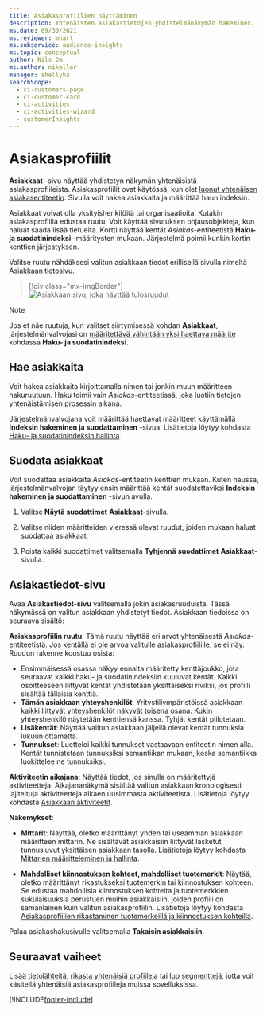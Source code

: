 ```yaml
---
title: Asiakasprofiilien näyttäminen
description: Yhtenäisten asiakastietojen yhdistelmänäkymän hakeminen.
ms.date: 09/30/2021
ms.reviewer: mhart
ms.subservice: audience-insights
ms.topic: conceptual
author: Nils-2m
ms.author: nikeller
manager: shellyha
searchScope:
  - ci-customers-page
  - ci-customer-card
  - ci-activities
  - ci-activities-wizard
  - customerInsights
---
```


# <a name="customer-profiles"></a>Asiakasprofiilit

**Asiakkaat** -sivu näyttää yhdistetyn näkymän yhtenäisistä asiakasprofiileista. Asiakasprofiilit ovat käytössä, kun olet [luonut yhtenäisen asiakasentiteetin](data-unification.md). Sivulla voit hakea asiakkaita ja määrittää haun indeksin.

Asiakkaat voivat olla yksityishenkilöitä tai organisaatioita. Kutakin asiakasprofiilia edustaa ruutu. Voit käyttää sivutuksen ohjausobjekteja, kun haluat saada lisää tietueita. Kortti näyttää kentät *Asiakas*-entiteetistä **Haku- ja suodatinindeksi** -määritysten mukaan. Järjestelmä poimii kunkin kortin kenttien järjestyksen.

Valitse ruutu nähdäksesi valitun asiakkaan tiedot erillisellä sivulla nimeltä [Asiakkaan tietosivu](customer-profiles.md#customer-details-page).

> [!div class="mx-imgBorder"] 
> ![Asiakkaan sivu, joka näyttää tulosruudut](media/customers-page-result-tiles-B2C.png "Asiakkaan sivu, joka näyttää tulosruudut")

> [!NOTE]
> Jos et näe ruutuja, kun valitset siirtymisessä kohdan **Asiakkaat**, järjestelmänvalvojasi on [määritettävä vähintään yksi haettava määrite](search-filter-index.md) kohdassa **Haku- ja suodatinindeksi**.

## <a name="search-for-customers"></a>Hae asiakkaita

Voit hakea asiakkaita kirjoittamalla nimen tai jonkin muun määritteen hakuruutuun. Haku toimii vain _Asiakas_-entiteetissä, joka luotiin tietojen yhtenäistämisen prosessin aikana.

Järjestelmänvalvojana voit määrittää haettavat määritteet käyttämällä **Indeksin hakeminen ja suodattaminen** -sivua. Lisätietoja löytyy kohdasta [Haku- ja suodatinindeksin hallinta](search-filter-index.md).

## <a name="filter-customers"></a>Suodata asiakkaat

Voit suodattaa asiakkaita _Asiakas_-entiteetin kenttien mukaan. Kuten haussa, järjestelmänvalvojan täytyy ensin määrittää kentät suodatettaviksi **Indeksin hakeminen ja suodattaminen** -sivun avulla.

1. Valitse **Näytä suodattimet** **Asiakkaat**-sivulla.

1. Valitse niiden määritteiden vieressä olevat ruudut, joiden mukaan haluat suodattaa asiakkaat.

1. Poista kaikki suodattimet valitsemalla **Tyhjennä suodattimet** **Asiakkaat**-sivulla.

## <a name="customer-details-page"></a>Asiakastiedot-sivu

Avaa **Asiakastiedot-sivu** valitsemalla jokin asiakasruuduista. Tässä näkymässä on valitun asiakkaan yhdistetyt tiedot. Asiakkaan tiedoissa on seuraava sisältö:

**Asiakasprofiilin ruutu**: Tämä ruutu näyttää eri arvot yhtenäisestä _Asiakas_-entiteetistä. Jos kentällä ei ole arvoa valitulle asiakasprofiilille, se ei näy. Ruudun rakenne koostuu osista:  
  - Ensimmäisessä osassa näkyy ennalta määritetty kenttäjoukko, jota seuraavat kaikki haku- ja suodatinindeksiin kuuluvat kentät. Kaikki osoitteeseen liittyvät kentät yhdistetään yksittäiseksi riviksi, jos profiili sisältää tällaisia kenttiä. 
  - **Tämän asiakkaan yhteyshenkilöt**: Yritystiliympäristöissä asiakkaan kaikki liittyvät yhteyshenkilöt näkyvät toisena osana. Kukin yhteyshenkilö näytetään kenttiensä kanssa. Tyhjät kentät piilotetaan.
  - **Lisäkentät**: Näyttää valitun asiakkaan jäljellä olevat kentät tunnuksia lukuun ottamatta. 
  - **Tunnukset**: Luetteloi kaikki tunnukset vastaavaan entiteetin nimen alla. Kentät tunnistetaan tunnuksiksi semantiikan mukaan, koska semantiikka luokittelee ne tunnuksiksi.

**Aktiviteetin aikajana**: Näyttää tiedot, jos sinulla on määritettyjä aktiviteetteja. Aikajananäkymä sisältää valitun asiakkaan kronologisesti lajiteltuja aktiviteetteja alkaen uusimmasta aktiviteetista. Lisätietoja löytyy kohdasta [Asiakkaan aktiviteetit](activities.md).

**Näkemykset**:  
  - **Mittarit**: Näyttää, oletko määrittänyt yhden tai useamman asiakkaan määritteen mittarin. Ne sisältävät asiakkaisiin liittyvät lasketut tunnusluvut yksittäisen asiakkaan tasolla. Lisätietoja löytyy kohdasta [Mittarien määritteleminen ja hallinta](measures.md).

  - **Mahdolliset kiinnostuksen kohteet, mahdolliset tuotemerkit**: Näytää, oletko määrittänyt rikastukseksi tuotemerkin tai kiinnostuksen kohteen. Se edustaa mahdollisia kiinnostuksen kohteita ja tuotemerkkien sukulaisuuksia perustuen muihin asiakkaisiin, joiden profiili on samanlainen kuin valitun asiakasprofiilin. Lisätietoja löytyy kohdasta [Asiakasprofiilien rikastaminen tuotemerkeillä ja kiinnostuksen kohteilla](enrichment-microsoft.md).

Palaa asiakashakusivulle valitsemalla **Takaisin asiakkaisiin**.

## <a name="next-steps"></a>Seuraavat vaiheet

[Lisää tietolähteitä](data-sources.md), [rikasta yhtenäisiä profiileja](enrichment-hub.md) tai [luo segmenttejä](segments.md), jotta voit käsitellä yhtenäisiä asiakasprofiileja muissa sovelluksissa.


[!INCLUDE[footer-include](../includes/footer-banner.md)]
